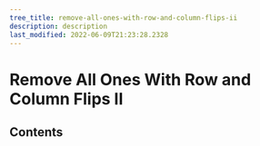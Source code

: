 ```yaml
---
tree_title: remove-all-ones-with-row-and-column-flips-ii
description: description
last_modified: 2022-06-09T21:23:28.2328
---
```


# Remove All Ones With Row and Column Flips II

## Contents
